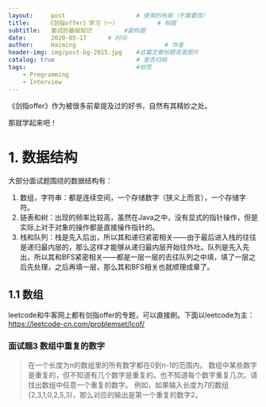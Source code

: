 ```yaml
---
layout:     post   				    # 使用的布局（不需要改）
title:     《剑指offer》学习（一）   		# 标题 
subtitle:   面试的基础知识         #副标题
date:       2020-05-17		# 时间
author:     Haiming 						# 作者
header-img: img/post-bg-2015.jpg 	#这篇文章标题背景图片
catalog: true 						# 是否归档
tags:								#标签
    - Programming
    - Interview
---
```


《剑指offer》作为被很多前辈提及过的好书，自然有其精妙之处。

那就学起来吧！

# 1. 数据结构

大部分面试题围绕的数据结构有：

1. 数组，字符串：都是连续空间，一个存储数字（狭义上而言），一个存储字符。
2. 链表和树：出现的频率比较高，虽然在Java之中，没有显式的指针操作，但是实际上对于对象的操作都是直接操作指针的。
3. 栈和队列：栈是先入后出，所以其和递归紧密相关——由于最后进入栈的往往是递归最内层的，那么这样才能够从递归最内层开始往外吐。队列是先入先出，所以其和BFS紧密相关——都是一层一层的去往队列之中填，填了一层之后先处理，之后再填一层，那么其和BFS相关也就顺理成章了。

## 1.1 数组

leetcode和牛客网上都有剑指offer的专题，可以直接刷。下面以leetcode为主：https://leetcode-cn.com/problemset/lcof/

### 面试题3 数组中重复的数字

> 在一个长度为n的数组里的所有数字都在0到n-1的范围内。 数组中某些数字是重复的，但不知道有几个数字是重复的。也不知道每个数字重复几次。请找出数组中任意一个重复的数字。 例如，如果输入长度为7的数组{2,3,1,0,2,5,3}，那么对应的输出是第一个重复的数字2。